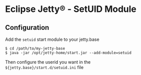 # Eclipse Jetty® - SetUID Module

## Configuration

Add the `setuid` start module to your jetty.base

```
$ cd /path/to/my-jetty-base
$ java -jar /opt/jetty-home/start.jar --add-module=setuid
```

Then configure the userid you want in the `${jetty.base}/start.d/setuid.ini` file



